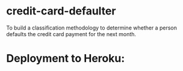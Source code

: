 # credit-card-defaulter
To build a classification methodology to determine whether a person defaults the credit card payment for the next month. 

# Deployment to Heroku:

